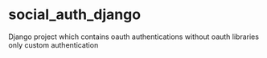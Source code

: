 # social_auth_django
Django project which contains oauth authentications without oauth libraries only custom authentication 
